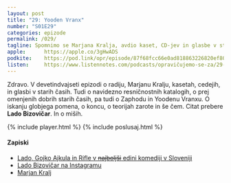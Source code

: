 ```yaml
---
layout: post
title: "29: Yooden Vranx"
number: "S01E29"
categories: epizode
permalink: /029/
tagline: Spomnimo se Marjana Kralja, avdio kaset, CD-jev in glasbe v starih časih. O iskanju globjega pomena, o koncu, o teorijah zarote, o dveh miših in še čem. Citat prebere Lado Bizovičar.
apple:		https://apple.co/3gHwADS
podkite:	https://pod.link/opr/episode/87f68fcc66e0ad818863226820ef8020
listen:		https://www.listennotes.com/podcasts/opravičujemo-se-za/29-yooden-vranx-MLcAk-KWa6X/embed/
---
```


Zdravo. V devetindvajseti epizodi o radiju, Marjanu Kralju, kasetah, cedejih, in glasbi v starih časih. Tudi o navidezno resničnostnih katalogih, o prej omenjenih dobrih starih časih, pa tudi o Zaphodu in Yoodenu Vranxu. O iskanju globjega pomena, o koncu, o teorijah zarote in še čem. Citat prebere **Lado Bizovičar**. In o miših.

{% include player.html %}
{% include poslusaj.html %}

#### Zapiski

- [Lado, Gojko Ajkula in Rifle v <strike>najboljši</strike> edini komediji v Sloveniji](https://optimisti.si/)
- [Lado Bizovičar na Instagramu](https://www.instagram.com/ladobizovicar/)
- [Marjan Kralj](http://www.notranjci.si/osebe/kralj-marjan/507/)